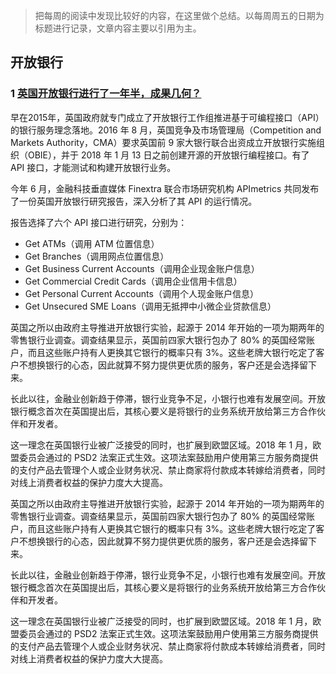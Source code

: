 >把每周的阅读中发现比较好的内容，在这里做个总结。以每周周五的日期为标题进行记录，文章内容主要以引用为主。


## 开放银行

### 1 [英国开放银行进行了一年半，成果几何？](https://mp.weixin.qq.com/s/VXhgu-e5m5AH6bM9tdqDAw)

早在2015年，英国政府就专门成立了开放银行工作组推进基于可编程接口（API）的银行服务理念落地。2016 年 8 月，英国竞争及市场管理局（Competition and Markets Authority，CMA）要求英国前 9 家大银行联合出资成立开放银行实施组织（OBIE），并于 2018 年 1 月 13 日之前创建开源的开放银行编程接口。有了 API 接口，才能测试和构建开放银行业务。

今年 6 月，金融科技垂直媒体 Finextra 联合市场研究机构 APImetrics 共同发布了一份英国开放银行研究报告，深入分析了其 API 的运行情况。

报告选择了六个 API 接口进行研究，分别为：

* Get ATMs（调用 ATM 位置信息）
* Get Branches（调用网点位置信息）
* Get Business Current Accounts（调用企业现金账户信息）
* Get Commercial Credit Cards（调用企业信用卡信息）
* Get Personal Current Accounts（调用个人现金账户信息）
* Get Unsecured SME Loans（调用无抵押中小微企业贷款信息）

英国之所以由政府主导推进开放银行实验，起源于 2014 年开始的一项为期两年的零售银行业调查。调查结果显示，英国前四家大银行包办了 80% 的英国经常账户，而且这些账户持有人更换其它银行的概率只有 3%。这些老牌大银行吃定了客户不想换银行的心态，因此就算不努力提供更优质的服务，客户还是会选择留下来。

长此以往，金融业创新趋于停滞，银行业竞争不足，小银行也难有发展空间。开放银行概念首次在英国提出后，其核心要义是将银行的业务系统开放给第三方合作伙伴和开发者。

这一理念在英国银行业被广泛接受的同时，也扩展到欧盟区域。2018 年 1 月，欧盟委员会通过的 PSD2 法案正式生效。这项法案鼓励用户使用第三方服务商提供的支付产品去管理个人或企业财务状况、禁止商家将付款成本转嫁给消费者，同时对线上消费者权益的保护力度大大提高。

英国之所以由政府主导推进开放银行实验，起源于 2014 年开始的一项为期两年的零售银行业调查。调查结果显示，英国前四家大银行包办了 80% 的英国经常账户，而且这些账户持有人更换其它银行的概率只有 3%。这些老牌大银行吃定了客户不想换银行的心态，因此就算不努力提供更优质的服务，客户还是会选择留下来。

长此以往，金融业创新趋于停滞，银行业竞争不足，小银行也难有发展空间。开放银行概念首次在英国提出后，其核心要义是将银行的业务系统开放给第三方合作伙伴和开发者。

这一理念在英国银行业被广泛接受的同时，也扩展到欧盟区域。2018 年 1 月，欧盟委员会通过的 PSD2 法案正式生效。这项法案鼓励用户使用第三方服务商提供的支付产品去管理个人或企业财务状况、禁止商家将付款成本转嫁给消费者，同时对线上消费者权益的保护力度大大提高。
